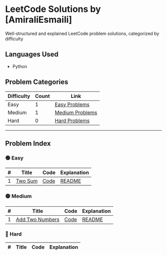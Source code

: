 # LeetCode Solutions by [AmiraliEsmaili]

Well-structured and explained LeetCode problem solutions, categorized by difficulty

## Languages Used
- Python

## Problem Categories

| Difficulty | Count | Link |
|------------|-------|------|
| Easy       | 1    | [Easy Problems](./leetcode-solutions/01_Easy/) |
| Medium     | 1    | [Medium Problems](./leetcode-solutions/02_Medium/) |
| Hard       | 0    | [Hard Problems](./leetcode-solutions/03_Hard/) |


---

## Problem Index

### 🟢 Easy
| # | Title | Code | Explanation |
|---|-------|------|-------------|
| 1 | [Two Sum](https://leetcode.com/problems/two-sum/) | [Code](./leetcode-solutions/01_Easy/two-sum/solution_two_sum.py) |  [README](./leetcode-solutions/01_Easy/two-sum/README.md) |


### 🟡 Medium
| # | Title | Code | Explanation |
|---|-------|------|-------------|
| 1 | [Add Two Numbers](https://leetcode.com/problems/add-two-numbers/) | [Code](./leetcode-solutions/02_Medium/add-two-numbers/solution_add_two_numbers.py) |  [README](./leetcode-solutions/02_Medium/add-two-numbers/README.md) |
  
### 🔴 Hard
| # | Title | Code | Explanation |
|---|-------|------|-------------|
